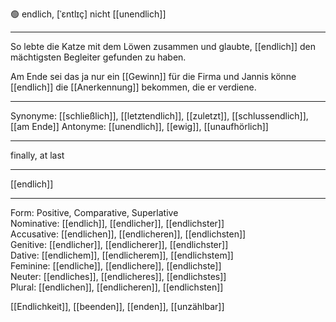 🟢 endlich, [ˈɛntlɪç]
nicht [[unendlich]]

---
So lebte die Katze mit dem Löwen zusammen und glaubte, [[endlich]] den mächtigsten Begleiter gefunden zu haben. 
 
Am Ende sei das ja nur ein [[Gewinn]] für die Firma und Jannis könne [[endlich]] die [[Anerkennung]] bekommen, die er verdiene. 

---
Synonyme: [[schließlich]], [[letztendlich]], [[zuletzt]], [[schlussendlich]], [[am Ende]]
Antonyme: [[unendlich]], [[ewig]], [[unaufhörlich]]

---
finally, at last

---
[[endlich]]

---

Form: Positive, Comparative, Superlative  
Nominative: [[endlich]], [[endlicher]], [[endlichster]]  
Accusative: [[endlichen]], [[endlicheren]], [[endlichsten]]  
Genitive: [[endlicher]], [[endlicherer]], [[endlichster]]  
Dative: [[endlichem]], [[endlicherem]], [[endlichstem]]  
Feminine: [[endliche]], [[endlichere]], [[endlichste]]  
Neuter: [[endliches]], [[endlicheres]], [[endlichstes]]  
Plural: [[endlichen]], [[endlicheren]], [[endlichsten]]  

[[Endlichkeit]], [[beenden]], [[enden]], [[unzählbar]]
